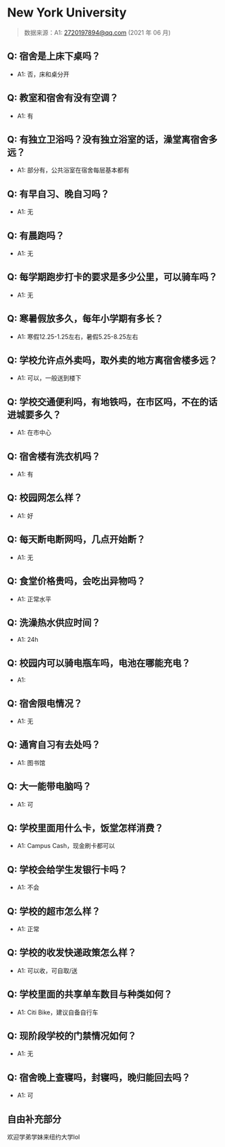 # New York University

> 数据来源：A1: 2720197894@qq.com (2021 年 06 月)

## Q: 宿舍是上床下桌吗？

- A1: 否，床和桌分开

## Q: 教室和宿舍有没有空调？

- A1: 有

## Q: 有独立卫浴吗？没有独立浴室的话，澡堂离宿舍多远？

- A1: 部分有，公共浴室在宿舍每层基本都有

## Q: 有早自习、晚自习吗？

- A1: 无

## Q: 有晨跑吗？

- A1: 无

## Q: 每学期跑步打卡的要求是多少公里，可以骑车吗？

- A1: 无

## Q: 寒暑假放多久，每年小学期有多长？

- A1: 寒假12.25-1.25左右，暑假5.25-8.25左右

## Q: 学校允许点外卖吗，取外卖的地方离宿舍楼多远？

- A1: 可以，一般送到楼下

## Q: 学校交通便利吗，有地铁吗，在市区吗，不在的话进城要多久？

- A1: 在市中心

## Q: 宿舍楼有洗衣机吗？

- A1: 有

## Q: 校园网怎么样？

- A1: 好

## Q: 每天断电断网吗，几点开始断？

- A1: 无

## Q: 食堂价格贵吗，会吃出异物吗？

- A1: 正常水平

## Q: 洗澡热水供应时间？

- A1: 24h

## Q: 校园内可以骑电瓶车吗，电池在哪能充电？

- A1: 

## Q: 宿舍限电情况？

- A1: 无

## Q: 通宵自习有去处吗？

- A1: 图书馆

## Q: 大一能带电脑吗？

- A1: 可

## Q: 学校里面用什么卡，饭堂怎样消费？

- A1: Campus Cash，现金刷卡都可以

## Q: 学校会给学生发银行卡吗？

- A1: 不会

## Q: 学校的超市怎么样？

- A1: 正常

## Q: 学校的收发快递政策怎么样？

- A1: 可以收，可自取/送

## Q: 学校里面的共享单车数目与种类如何？

- A1: Citi Bike，建议自备自行车

## Q: 现阶段学校的门禁情况如何？

- A1: 无

## Q: 宿舍晚上查寝吗，封寝吗，晚归能回去吗？

- A1: 可

## 自由补充部分

欢迎学弟学妹来纽约大学lol